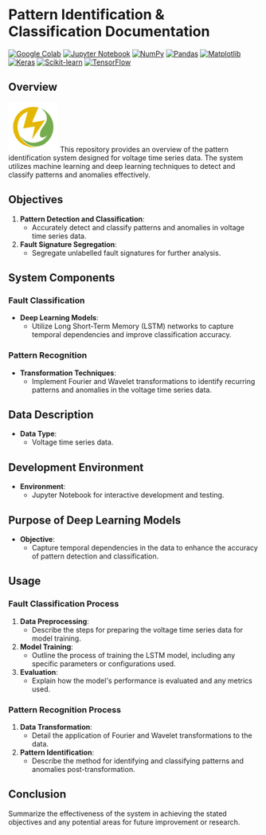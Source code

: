 # Pattern Identification & Classification Documentation

[![Google Colab](https://img.shields.io/badge/Google%20Colab-F9AB00?style=for-the-badge&logo=googlecolab&logoColor=white)](https://colab.research.google.com/)
[![Jupyter Notebook](https://img.shields.io/badge/Jupyter%20Notebook-F37626?style=for-the-badge&logo=jupyter&logoColor=white)](https://jupyter.org/)
[![NumPy](https://img.shields.io/badge/NumPy-013243?style=for-the-badge&logo=numpy&logoColor=white)](https://numpy.org/)
[![Pandas](https://img.shields.io/badge/Pandas-150458?style=for-the-badge&logo=pandas&logoColor=white)](https://pandas.pydata.org/)
[![Matplotlib](https://img.shields.io/badge/Matplotlib-003B57?style=for-the-badge&logo=matplotlib&logoColor=white)](https://matplotlib.org/)
[![Keras](https://img.shields.io/badge/Keras-D00000?style=for-the-badge&logo=keras&logoColor=white)](https://keras.io/)
[![Scikit-learn](https://img.shields.io/badge/Scikit--learn-F7931E?style=for-the-badge&logo=scikit-learn&logoColor=white)](https://scikit-learn.org/)
[![TensorFlow](https://img.shields.io/badge/TensorFlow-FF6F20?style=for-the-badge&logo=tensorflow&logoColor=white)](https://www.tensorflow.org/)

## Overview
<img src="https://github.com/Anish202020/Grid-India-Last-Year-Internship-Project/blob/main/Materials/Logos.png" width="100" alt="logos">
This repository provides an overview of the pattern identification system designed for voltage time series data. The system utilizes machine learning and deep learning techniques to detect and classify patterns and anomalies effectively.

## Objectives
1. **Pattern Detection and Classification**: 
    - Accurately detect and classify patterns and anomalies in voltage time series data.
2. **Fault Signature Segregation**: 
    - Segregate unlabelled fault signatures for further analysis.
## System Components
### Fault Classification
- **Deep Learning Models**: 
    - Utilize Long Short-Term Memory (LSTM) networks to capture temporal dependencies and improve classification accuracy.
### Pattern Recognition
- **Transformation Techniques**: 
    - Implement Fourier and Wavelet transformations to identify recurring patterns and anomalies in the voltage time series data.
## Data Description
- **Data Type**: 
    - Voltage time series data.
## Development Environment
- **Environment**: 
    - Jupyter Notebook for interactive development and testing.
## Purpose of Deep Learning Models
- **Objective**: 
    - Capture temporal dependencies in the data to enhance the accuracy of pattern detection and classification.
## Usage
### Fault Classification Process
1. **Data Preprocessing**: 
    - Describe the steps for preparing the voltage time series data for model training.
2. **Model Training**: 
    - Outline the process of training the LSTM model, including any specific parameters or configurations used.
3. **Evaluation**: 
    - Explain how the model's performance is evaluated and any metrics used.
### Pattern Recognition Process
1. **Data Transformation**: 
    - Detail the application of Fourier and Wavelet transformations to the data.
2. **Pattern Identification**: 
    - Describe the method for identifying and classifying patterns and anomalies post-transformation.
## Conclusion
Summarize the effectiveness of the system in achieving the stated objectives and any potential areas for future improvement or research.

